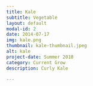 ```yaml
---
title: Kale
subtitle: Vegetable
layout: default
modal-id: 2
date: 2014-07-17
img: kale.png
thumbnail: kale-thumbnail.jpeg
alt: kale
project-date: Summer 2018
category: Current Grow
description: Curly Kale

---
```

